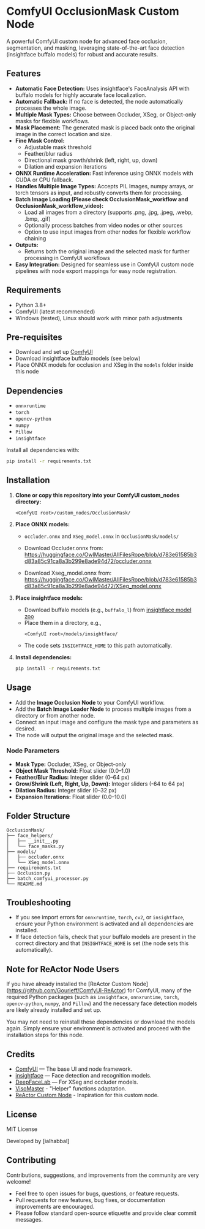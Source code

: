 # ComfyUI OcclusionMask Custom Node

A powerful ComfyUI custom node for advanced face occlusion, segmentation, and masking, leveraging state-of-the-art face detection (insightface buffalo models) for robust and accurate results.

## Features
- **Automatic Face Detection:** Uses insightface's FaceAnalysis API with buffalo models for highly accurate face localization.
- **Automatic Fallback:** If no face is detected, the node automatically processes the whole image.
- **Multiple Mask Types:** Choose between Occluder, XSeg, or Object-only masks for flexible workflows.
- **Mask Placement:** The generated mask is placed back onto the original image in the correct location and size.
- **Fine Mask Control:**
  - Adjustable mask threshold
  - Feather/blur radius
  - Directional mask growth/shrink (left, right, up, down)
  - Dilation and expansion iterations
- **ONNX Runtime Acceleration:** Fast inference using ONNX models with CUDA or CPU fallback.
- **Handles Multiple Image Types:** Accepts PIL Images, numpy arrays, or torch tensors as input, and robustly converts them for processing.
- **Batch Image Loading (Please check OcclusionMask_workflow and OcclusionMask_workflow_video):**
  - Load all images from a directory (supports .png, .jpg, .jpeg, .webp, .bmp, .gif)
  - Optionally process batches from video nodes or other sources
  - Option to use input images from other nodes for flexible workflow chaining
- **Outputs:**
  - Returns both the original image and the selected mask for further processing in ComfyUI workflows
- **Easy Integration:** Designed for seamless use in ComfyUI custom node pipelines with node export mappings for easy node registration.

## Requirements
- Python 3.8+
- ComfyUI (latest recommended)
- Windows (tested), Linux should work with minor path adjustments

## Pre-requisites
- Download and set up [ComfyUI](https://github.com/comfyanonymous/ComfyUI)
- Download insightface buffalo models (see below)
- Place ONNX models for occlusion and XSeg in the `models` folder inside this node

## Dependencies
- `onnxruntime`
- `torch`
- `opencv-python`
- `numpy`
- `Pillow`
- `insightface`

Install all dependencies with:
```bash
pip install -r requirements.txt
```

## Installation
1. **Clone or copy this repository into your ComfyUI custom_nodes directory:**
   ```
   <ComfyUI root>/custom_nodes/OcclusionMask/
   ```
2. **Place ONNX models:**
   - `occluder.onnx` and `XSeg_model.onnx` in `OcclusionMask/models/`
   
   - Download Occluder.onnx from: https://huggingface.co/OwlMaster/AllFilesRope/blob/d783e61585b3d83a85c91ca8a3b299e8ade94d72/occluder.onnx
   - Download Xseg_model.onnx from: https://huggingface.co/OwlMaster/AllFilesRope/blob/d783e61585b3d83a85c91ca8a3b299e8ade94d72/XSeg_model.onnx

3. **Place insightface models:**
   - Download buffalo models (e.g., `buffalo_l`) from [insightface model zoo](https://github.com/deepinsight/insightface/tree/master/model_zoo)
   - Place them in a directory, e.g.,
     ```
     <ComfyUI root>/models/insightface/
     ```
   - The code sets `INSIGHTFACE_HOME` to this path automatically.
4. **Install dependencies:**
   ```bash
   pip install -r requirements.txt
   ```

## Usage
- Add the **Image Occlusion Node** to your ComfyUI workflow.
- Add the **Batch Image Loader Node** to process multiple images from a directory or from another node.
- Connect an input image and configure the mask type and parameters as desired.
- The node will output the original image and the selected mask.

### Node Parameters
- **Mask Type:** Occluder, XSeg, or Object-only
- **Object Mask Threshold:** Float slider (0.0–1.0)
- **Feather/Blur Radius:** Integer slider (0–64 px)
- **Grow/Shrink (Left, Right, Up, Down):** Integer sliders (-64 to 64 px)
- **Dilation Radius:** Integer slider (0–32 px)
- **Expansion Iterations:** Float slider (0.0–10.0)

## Folder Structure
```
OcclusionMask/
├── face_helpers/
│   ├── __init__.py
│   └── face_masks.py
├── models/
│   ├── occluder.onnx
│   └── XSeg_model.onnx
├── requirements.txt
├── Occlusion.py
├── batch_comfyui_processor.py
└── README.md
```

## Troubleshooting
- If you see import errors for `onnxruntime`, `torch`, `cv2`, or `insightface`, ensure your Python environment is activated and all dependencies are installed.
- If face detection fails, check that your buffalo models are present in the correct directory and that `INSIGHTFACE_HOME` is set (the node sets this automatically).

## Note for ReActor Node Users

If you have already installed the [ReActor Custom Node] (https://github.com/Gourieff/ComfyUI-ReActor) for ComfyUI, many of the required Python packages (such as `insightface`, `onnxruntime`, `torch`, `opencv-python`, `numpy`, and `Pillow`) and the necessary face detection models are likely already installed and set up.

You may not need to reinstall these dependencies or download the models again. Simply ensure your environment is activated and proceed with the installation steps for this node.

## Credits

- [ComfyUI](https://github.com/comfyanonymous/ComfyUI) — The base UI and node framework.
- [insightface](https://github.com/deepinsight/insightface) — Face detection and recognition models.
- [DeepFaceLab](https://github.com/iperov/DeepFaceLab) — For XSeg and occluder models.
- [VisoMaster](https://github.com/visomaster/VisoMaster) - "Helper" functions adaptation. 
- [ReActor Custom Node](https://github.com/Gourieff/ComfyUI-ReActor) - Inspiration for this custom node.

## License
MIT License

Developed by [ialhabbal]

## Contributing

Contributions, suggestions, and improvements from the community are very welcome!

- Feel free to open issues for bugs, questions, or feature requests.
- Pull requests for new features, bug fixes, or documentation improvements are encouraged.
- Please follow standard open-source etiquette and provide clear commit messages.
